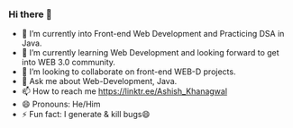 ### Hi there 👋

<!--
**Ashish-khanagwal/Ashish-Khanagwal** is a ✨ _special_ ✨ repository because its `README.md` (this file) appears on your GitHub profile.

Here are some ideas to get you started: -->

- 🔭 I’m currently into Front-end Web Development and Practicing DSA in Java.
- 🌱 I’m currently learning Web Development and looking forward to get into WEB 3.0 community.
- 👯 I’m looking to collaborate on front-end WEB-D projects.
- 💬 Ask me about Web-Development, Java.
- 📫 How to reach me https://linktr.ee/Ashish_Khanagwal
- 😄 Pronouns: He/Him
- ⚡ Fun fact: I generate & kill bugs😄

